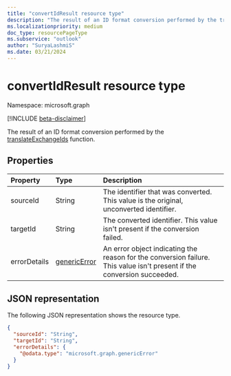 ```yaml
---
title: "convertIdResult resource type"
description: "The result of an ID format conversion performed by the translateExchangeIds function."
ms.localizationpriority: medium
doc_type: resourcePageType
ms.subservice: "outlook"
author: "SuryaLashmiS"
ms.date: 03/21/2024
---
```


# convertIdResult resource type

Namespace: microsoft.graph

[!INCLUDE [beta-disclaimer](../../includes/beta-disclaimer.md)]

The result of an ID format conversion performed by the [translateExchangeIds](../api/user-translateexchangeids.md) function.

## Properties

| Property | Type | Description |
|:---------|:-----|:------------|
| sourceId | String | The identifier that was converted. This value is the original, unconverted identifier. |
| targetId | String | The converted identifier. This value isn't present if the conversion failed. |
| errorDetails | [genericError](genericerror.md) | An error object indicating the reason for the conversion failure. This value isn't present if the conversion succeeded. |

## JSON representation

The following JSON representation shows the resource type.

<!-- {
  "blockType": "resource",
  "optionalProperties": [
    "targetId",
    "errorDetails"
  ],
  "@odata.type": "microsoft.graph.convertIdResult"
}-->

```json
{
  "sourceId": "String",
  "targetId": "String",
  "errorDetails": {
    "@odata.type": "microsoft.graph.genericError"
  }
}
```


